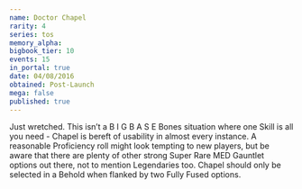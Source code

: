 ```yaml
---
name: Doctor Chapel
rarity: 4
series: tos
memory_alpha:
bigbook_tier: 10
events: 15
in_portal: true
date: 04/08/2016
obtained: Post-Launch
mega: false
published: true
---
```


Just wretched. This isn’t a B I G B A S E Bones situation where one Skill is all you need - Chapel is bereft of usability in almost every instance. A reasonable Proficiency roll might look tempting to new players, but be aware that there are plenty of other strong Super Rare MED Gauntlet options out there, not to mention Legendaries too. Chapel should only be selected in a Behold when flanked by two Fully Fused options.
